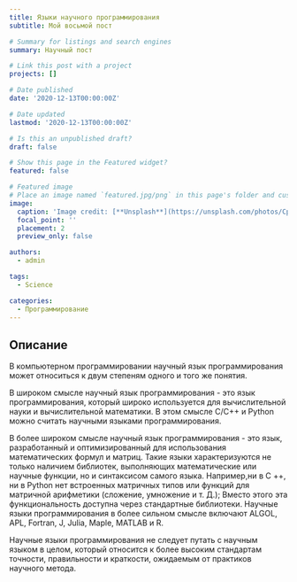 ```yaml
---
title: Языки научного программирования
subtitle: Мой восьмой пост

# Summary for listings and search engines
summary: Научный пост

# Link this post with a project
projects: []

# Date published
date: '2020-12-13T00:00:00Z'

# Date updated
lastmod: '2020-12-13T00:00:00Z'

# Is this an unpublished draft?
draft: false

# Show this page in the Featured widget?
featured: false

# Featured image
# Place an image named `featured.jpg/png` in this page's folder and customize its options here.
image:
  caption: 'Image credit: [**Unsplash**](https://unsplash.com/photos/CpkOjOcXdUY)'
  focal_point: ''
  placement: 2
  preview_only: false

authors:
  - admin

tags:
  - Science

categories:
  - Программирование
---
```


## Описание

В компьютерном программировании научный язык программирования может относиться к двум степеням одного и того же понятия.

В широком смысле научный язык программирования - это язык программирования, который широко используется для вычислительной науки и вычислительной математики. В этом смысле C/C++ и Python можно считать научными языками программирования.

В более широком смысле научный язык программирования - это язык, разработанный и оптимизированный для использования математических формул и матриц. Такие языки характеризуются не только наличием библиотек, выполняющих математические или научные функции, но и синтаксисом самого языка. Например,ни в C ++, ни в Python нет встроенных матричных типов или функций для матричной арифметики (сложение, умножение и т. Д.); Вместо этого эта функциональность доступна через стандартные библиотеки. Научные языки программирования в более сильном смысле включают ALGOL, APL, Fortran, J, Julia, Maple, MATLAB и R.

Научные языки программирования не следует путать с научным языком в целом, который относится к более высоким стандартам точности, правильности и краткости, ожидаемым от практиков научного метода. 



